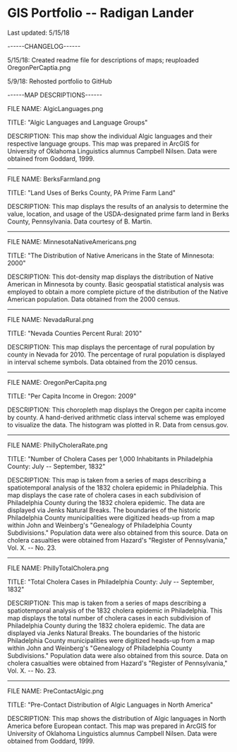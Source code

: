# GIS Portfolio -- Radigan Lander

Last updated:  5/15/18

------CHANGELOG------

5/15/18:  Created readme file for descriptions of maps; reuploaded OregonPerCaptia.png

5/9/18:  Rehosted portfolio to GitHub

------MAP DESCRIPTIONS------

FILE NAME:  AlgicLanguages.png

TITLE:  "Algic Languages and Language Groups"

DESCRIPTION:  This map show the individual Algic languages and their respective language groups. This map was prepared in ArcGIS for University of Oklahoma Linguistics alumnus Campbell Nilsen. Data were obtained from Goddard, 1999.

----------

FILE NAME:  BerksFarmland.png

TITLE:  "Land Uses of Berks County, PA Prime Farm Land"

DESCRIPTION:  This map displays the results of an analysis to determine the value, location, and usage of the USDA-designated prime farm land in Berks County, Pennsylvania.  Data courtesy of B. Martin.

----------

FILE NAME:  MinnesotaNativeAmericans.png

TITLE:  "The Distribution of Native Americans in the State of Minnesota: 2000"

DESCRIPTION:  This dot-density map displays the distribution of Native American in Minnesota by county.  Basic geospatial statistical analysis was employed to obtain a more complete picture of the distribution of the Native American population.  Data obtained from the 2000 census.

----------

FILE NAME:  NevadaRural.png

TITLE:  "Nevada Counties Percent Rural: 2010"

DESCRIPTION:  This map displays the percentage of rural population by county in Nevada for 2010.  The percentage of rural population is displayed in interval scheme symbols.  Data obtained from the 2010 census.

----------

FILE NAME:  OregonPerCapita.png

TITLE:  "Per Capita Income in Oregon: 2009"

DESCRIPTION:  This choropleth map displays the Oregon per capita income by county. A hand-derived arithmetic class interval scheme was employed to visualize the data. The histogram was plotted in R.  Data from census.gov.

----------

FILE NAME:  PhillyCholeraRate.png

TITLE:  "Number of Cholera Cases per 1,000 Inhabitants in Philadelphia County:  July -- September, 1832"

DESCRIPTION:  This map is taken from a series of maps describing a spatiotemporal analysis of the 1832 cholera epidemic in Philadelphia.  This map displays the case rate of cholera cases in each subdivision of Philadelphia County during the 1832 cholera epidemic.  The data are displayed via Jenks Natural Breaks. The boundaries of the historic Philadelphia County municipalities were digitized heads-up from a map within John and Weinberg's "Genealogy of Philadelphia County Subdivisions."  Population data were also obtained from this source.  Data on cholera casualties were obtained from Hazard's "Register of Pennsylvania," Vol. X. -- No. 23.

----------

FILE NAME:  PhillyTotalCholera.png

TITLE:  "Total Cholera Cases in Philadelphia County:  July -- September, 1832"

DESCRIPTION:  This map is taken from a series of maps describing a spatiotemporal analysis of the 1832 cholera epidemic in Philadelphia.  This map displays the total number of cholera cases in each subdivision of Philadelphia County during the 1832 cholera epidemic.  The data are displayed via Jenks Natural Breaks. The boundaries of the historic Philadelphia County municipalities were digitized heads-up from a map within John and Weinberg's "Genealogy of Philadelphia County Subdivisions."  Population data were also obtained from this source.  Data on cholera casualties were obtained from Hazard's "Register of Pennsylvania," Vol. X. -- No. 23.

----------

FILE NAME:  PreContactAlgic.png

TITLE:  "Pre-Contact Distribution of Algic Languages in North America"

DESCRIPTION:  This map shows the distribution of Algic languages in North America before European contact. This map was prepared in ArcGIS for University of Oklahoma Linguistics alumnus Campbell Nilsen. Data were obtained from Goddard, 1999.
